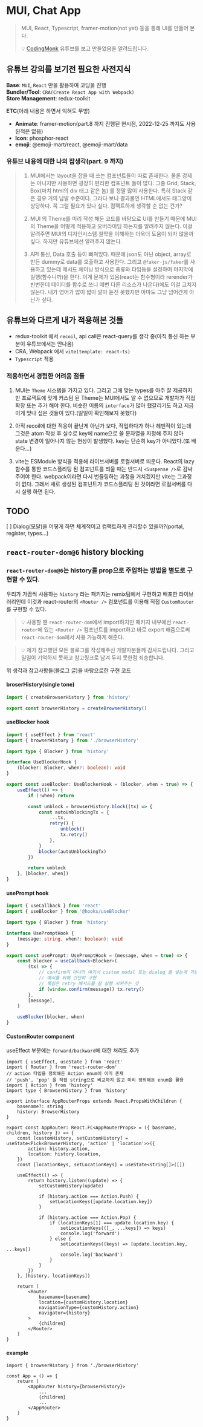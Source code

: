 # MUI, Chat App

> MUI, React, Typescript, framer-motion(not yet) 등을 통해 UI를 만들어 본다.
>
> 💡 [CodingMonk](https://www.youtube.com/@shreyansh_shah) 유튜브를 보고 만들었음을 알려드립니다.

## 유튜브 강의를 보기전 필요한 사전지식

**Base**: `MUI`, `React` 만을 활용하여 코딩을 진행  
**Bundler/Tool**: `CRA(Create React App with Webpack)`  
**Store Management**: redux-toolkit

**ETC**(아래 내용은 하면서 익혀도 무방)

-   **Animate**: framer-motion(part.8 까지 진행된 현시점, 2022-12-25 까지도 사용 된적은 없음)
-   **Icon**: phosphor-react
-   **emoji**: @emoji-mart/react, @emoji-mart/data

### 유튜브 내용에 대한 나의 잡생각(part. 9 까지)

> 1. MUI에서는 layout을 잡을 때 쓰는 컴포넌트들이 따로 존재한다. 물론 강제는 아니지만 사용하면 굉장히 편리한 컴포넌트 들이 많다. 그중 Grid, Stack, Box(마치 html의 div 태그 같은 놈) 를 정말 많이 사용한다. 특히 Stack 같은 경우 거의 남발 수준이다. 그러다 보니 결과물인 HTML에서도 태그양이 상당하다. 꼭 그럴 필요가 있나 싶다. 컴팩트하게 생각할 순 없는 건가?
>
> 2. MUI 의 Theme를 미리 작성 해둔 코드를 바탕으로 UI를 만들기 때문에 MUI의 Theme을 어떻게 적용하고 오버라이딩 하는지를 알려주지 않는다. 이걸 알려주면 MUI의 디자인시스템 철학을 이해하는 더욱더 도움이 되자 않을까 싶다. 하지만 유튜브에선 알려주지 않는다.
>
> 3. API 통신, Data 호출 등이 빠져있다. 때문에 json도 아닌 object, array로 만든 dummy로 data를 호출하고 사용한다. 그리고 `@faker-js/faker`를 사용하고 있는데 메서드 체이닝 방식으로 종류와 타입등을 설정하여 마지막에 실행(함수니까)을 한다. 이게 문제가 있음(react는 함수형이라 rerender가 빈번한데 데이터를 함수로 쓰니 메번 다른 리소스가 나온다)에도 이걸 고치지 않는다.
>    내가 영어가 많이 짧아 알아 듣진 못했지만 아마도 그냥 넘어간게 아닌가 싶다.

## 유튜브와 다르게 내가 적용해본 것들

-   redux-toolkit 에서 `recoil`, api call은 react-query를 생각 중(아직 통신 하는 부분이 유튜브에서는 안나옴)
-   CRA, Webpack 에서 `vite(template: react-ts)`
-   `Typescript` 적용

### 적용하면서 경험한 어려움 점들

1. MUI는 `Theme` 시스템을 가지고 있다. 그리고 그에 맞는 types를 아주 잘 제공하지만 프로젝트에 맞게 커스텀 된 Theme는 MUI에서도 알 수 없으므로 개발자가 직접 확장 또는 추가 해야 한다. 비슷한 이름의 `interface`가 많아 했갈리기도 하고 지금 이게 맞나 싶은 것들이 있다.(일일이 확인해보지 못했다)

2. 아직 recoil에 대한 적응이 끝난게 아닌가 보다, 작업하다가 하나 헤멘적이 있는데 그것은 atom 작성 후 실수로 key에 name으로 쓸 문자열을 지정해 주지 않아 state 변경이 일어나지 않는 현상이 발생했다. key는 단순히 key가 아니었다.(또 배운다...)

3. vite는 ESModule 방식을 적용해 라이브서버를 로컬서버로 띄운다. React의 lazy 함수를 통한 코드스플리팅 된 컴포넌트를 띄울 때는 반드시 `<Suspense />`로 감싸주어야 한다. webpack이라면 다시 번들링하는 과정을 거치겠지만 vite는 그과정이 없다. 그래서 새로 생성된 컴포넌트가 코드스플리팅 된 것이라면 로컬서버를 다시 실행 하면 된다.

## TODO

[ ] Dialog(모달)을 어떻게 하면 체계적이고 컴팩트하게 관리할수 있을까?(portal, register, types...)

## `react-router-dom@6` history blocking

### `react-router-dom@6`는 history를 prop으로 주입하는 방법을 별도로 구현할 수 있다.

우리가 가끔씩 사용하는 `history` 라는 패키지는 remix팀에서 구현하고 배포한 라이브러리인데 이것과 react-router의 `<Router />` 컴포넌트를 이용해 직접 `CustomRouter`를 구현할 수 있다.

> 💡 사용할 땐 `react-router-dom`에서 import하지만 패키지 내부에선 `react-router`에 있는 `<Router />` 컴포넌트를 import하고 바로 export 해줌으로써 `react-router-dom`에서 사용 가능하게 해준다.

> 💡 제가 참고했던 모든 블로그를 작성해주신 개발자분들께 감사드립니다. 그리고 일일이 기억하지 못하고 참고링크로 남겨 두지 못한점 죄송합니다.

위 생각과 참고사항들(블로그 글)을 바탕으로한 구현 코드

#### broserHistory(single tone)

```ts
import { createBrowserHistory } from 'history'

export const browserHistory = createBrowserHistory()
```

#### useBlocker hook

```ts
import { useEffect } from 'react'
import { browserHistory } from './browserHistory'

import type { Blocker } from 'history'

interface UseBlockerHook {
	(blocker: Blocker, when?: boolean): void
}

export const useBlocker: UseBlockerHook = (blocker, when = true) => {
	useEffect(() => {
		if (!when) return

		const unblock = browserHistory.block((tx) => {
			const autoUnblockingTx = {
				...tx,
				retry() {
					unblock()
					tx.retry()
				},
			}
			blocker(autoUnblockingTx)
		})

		return unblock
	}, [blocker, when])
}
```

#### usePrompt hook

```ts
import { useCallback } from 'react'
import { useBlocker } from '@hooks/useBlocker'

import type { Blocker } from 'history'

interface UsePromptHook {
	(message: string, when?: boolean): void
}

export const usePrompt: UsePromptHook = (message, when = true) => {
	const blocker = useCallback<Blocker>(
		(tx) => {
			// confirm이 아니라 여기서 custom modal 또는 dialog 를 넣는게 가능
			// 예시를 위해 간단히 구현
			// 핵심은 retry 메서드를 잘 실행 시켜주는 것
			if (window.confirm(message)) tx.retry()
		},
		[message],
	)

	useBlocker(blocker, when)
}
```

#### CustomRouter component

useEffect 부분에는 `forward/backward`에 대한 처리도 추가

```tsx
import { useEffect, useState } from 'react'
import { Router } from 'react-router-dom'
// action 타입을 정의해둔 Action enum이 이미 존재
// 'push', 'pop' 을 직접 string으로 비교하지 않고 미리 정의해둔 enum을 활용
import { Action } from 'history'
import type { BrowserHistory } from 'history'

export interface AppRouterProps extends React.PropsWithChildren {
	basename?: string
	history: BrowserHistory
}

export const AppRouter: React.FC<AppRouterProps> = ({ basename, children, history }) => {
	const [customHistory, setCustomHistory] = useState<Pick<BrowserHistory, 'action' | 'location'>>({
		action: history.action,
		location: history.location,
	})
	const [locationKeys, setLocationKeys] = useState<string[]>([])

	useEffect(() => {
		return history.listen((update) => {
			setCustomHistory(update)

			if (history.action === Action.Push) {
				setLocationKeys([update.location.key])
			}

			if (history.action === Action.Pop) {
				if (locationKeys[1] === update.location.key) {
					setLocationKeys(([_, ...keys]) => keys)
					console.log('forward')
				} else {
					setLocationKeys((keys) => [update.location.key, ...keys])
					console.log('backward')
				}
			}
		})
	}, [history, locationKeys])

	return (
		<Router
			basename={basename}
			location={customHistory.location}
			navigationType={customHistory.action}
			navigator={history}
		>
			{children}
		</Router>
	)
}
```

#### example

```tsx
import { browserHistory } from './browserHistory'

const App = () => {
	return (
		<AppRouter history={browserHistory}>
			...
			{children}
			...
		</AppRouter>
	)
}
```
